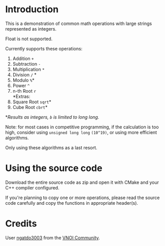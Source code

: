 # Introduction
This is a demonstration of common math operations with large strings represented as integers.

Float is not supported.

Currently supports these operations:
 1. Addition ``+``
 2. Subtraction ``-``
 3. Multiplication ``*``
 4. Division ``/`` *
 5. Modulo ``%``*
 6. Power ``^``
 7. n-th Root ``r``  
 *Extras:
 8. Square Root ``sqrt``*
 9. Cube Root ``cbrt``*

**Results as integers, ``b`` is limited to long long.*

Note: for most cases in competitive programming, if the calculation is too high, consider using ``unsigned long long`` ``(10^19)``,
or using more efficient algorithms.

Only using these algorithms as a last resort.

# Using the source code
Download the entire source code as zip and open it with CMake and your C++ compiler configured.

If you're planning to copy one or more operations, please read the source code carefully and copy the functions in appropriate header(s).

# Credits
User [ngatdo3003](https://oj.vnoi.info/user/ngatdo3003) from the [VNOI Community](https://oj.vnoi.info/).

